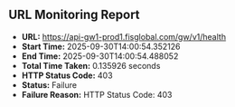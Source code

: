 ## URL Monitoring Report

- **URL:** https://api-gw1-prod1.fisglobal.com/gw/v1/health
- **Start Time:** 2025-09-30T14:00:54.352126
- **End Time:** 2025-09-30T14:00:54.488052
- **Total Time Taken:** 0.135926 seconds
- **HTTP Status Code:** 403
- **Status:** Failure
- **Failure Reason:** HTTP Status Code: 403
